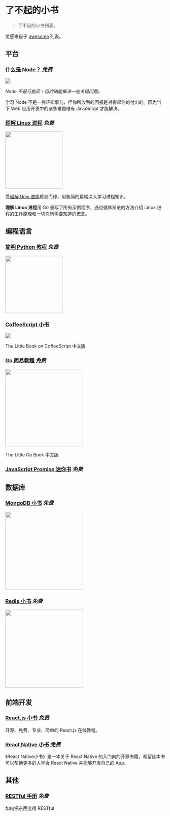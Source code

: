 # 了不起的小书

> 了不起的小书列表。

灵感来自于 [awesome](https://github.com/sindresorhus/awesome) 列表。

## 平台

### [什么是 Node？](http://jayli.github.io/whatisnode/)  *免费*
![](http://akamaicovers.oreilly.com/images/0636920021506/cat.gif)

*Node 不是万能药！但的确能解决一些关键问题。*

学习 Node 不是一件轻松事儿，但你所收到的回报是对得起你的付出的。因为当下 Web 应用开发中的诸多难题唯有 JavaScript 才能解决。

### [理解 Linux 进程](https://github.com/tobegit3hub/understand_linux_process) *免费*

<img src="https://github.com/tobegit3hub/understand_linux_process/blob/master/cover_small.jpg?raw=true" width="180">

受[理解 Unix 进程](http://www.duokan.com/book/41446)启发而作，用极简的篇幅深入学习进程知识。

**理解 Linux 进程**用 Go 重写了所有示例程序，通过循序渐进的方法介绍 Linux 进程的工作原理和一切你所需要知道的概念。

## 编程语言

### [简明 Python 教程](https://wizardforcel.gitbooks.io/a-byte-of-python/content/index.html) *免费*
<img src="https://img3.doubanio.com/lpic/s4612135.jpg" width="180">

### [ CoffeeScript 小书](https://read.douban.com/ebook/198648/)
![](https://img1.doubanio.com/view/ark_article_cover/retina/public/198648.jpg?v=1395393782.0)

The Little Book on CoffeeScript 中文版

### [Go 简易教程](https://github.com/songleo/the-little-go-book_ZH_CN) *免费*
<img src="http://openmymind.net/assets/go/title.png" width="245">

The Little Go Book 中文版

### [JavaScript Promise 迷你书](https://github.com/liubin/promises-book/) *免费*


## 数据库

### [MongoDB 小书](https://github.com/ilivebox/the-little-mongodb-book/tree/master/zh-cn) *免费*
<img src="http://openmymind.net/mongodb_cover.png" width="245">

### [Redis 小书](https://github.com/ilivebox/the-little-redis-book/tree/master/zh-cn) *免费*
<img src="http://openmymind.net/redis_cover.png" width="245">

## 前端开发

### [React.js 小书](https://github.com/huzidaha/react-naive-book) *免费*

开源、免费、专业、简单的 React.js 在线教程。

### [React Native 小书](https://github.com/Elvenisboy/RNBook) *免费*

《React Native小书》是一本关于 React Native 的入门向的开源书籍，希望这本书可以帮助更多的人学会 React Native 并能够开发自己的 App。

## 其他

### [RESTful 手册](http://sofish.github.io/restcookbook/) *免费*

如何把东西变得 RESTful
